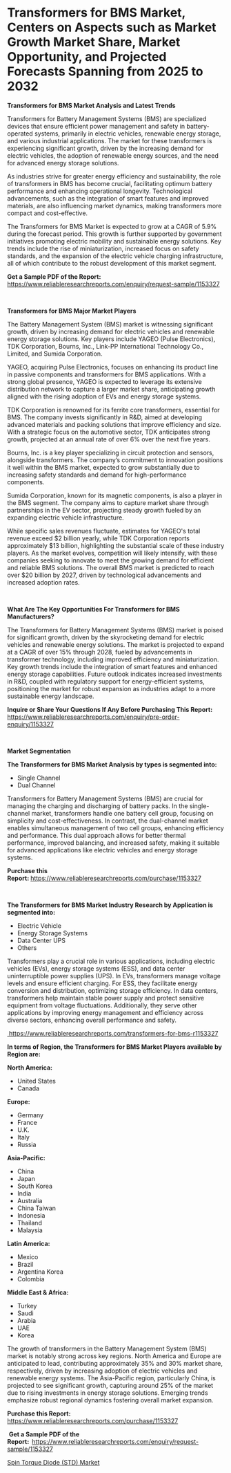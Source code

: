 <p><h1>Transformers for BMS Market, Centers on Aspects such as Market Growth Market Share, Market Opportunity, and Projected Forecasts Spanning from 2025 to 2032</h1></p><p><strong>Transformers for BMS Market Analysis and Latest Trends</strong></p>
<p><p>Transformers for Battery Management Systems (BMS) are specialized devices that ensure efficient power management and safety in battery-operated systems, primarily in electric vehicles, renewable energy storage, and various industrial applications. The market for these transformers is experiencing significant growth, driven by the increasing demand for electric vehicles, the adoption of renewable energy sources, and the need for advanced energy storage solutions. </p><p>As industries strive for greater energy efficiency and sustainability, the role of transformers in BMS has become crucial, facilitating optimum battery performance and enhancing operational longevity. Technological advancements, such as the integration of smart features and improved materials, are also influencing market dynamics, making transformers more compact and cost-effective.</p><p>The Transformers for BMS Market is expected to grow at a CAGR of 5.9% during the forecast period. This growth is further supported by government initiatives promoting electric mobility and sustainable energy solutions. Key trends include the rise of miniaturization, increased focus on safety standards, and the expansion of the electric vehicle charging infrastructure, all of which contribute to the robust development of this market segment.</p></p>
<p><strong>Get a Sample PDF of the Report:&nbsp;</strong> <a href="https://www.reliableresearchreports.com/enquiry/request-sample/1153327?utm_campaign=2298&utm_medium=2&utm_source=Github&utm_content=ia&utm_term=06042025&utm_id=transformers-for-bms">https://www.reliableresearchreports.com/enquiry/request-sample/1153327</a></p>
<p>&nbsp;</p>
<p><strong>Transformers for BMS Major Market Players</strong></p>
<p><p>The Battery Management System (BMS) market is witnessing significant growth, driven by increasing demand for electric vehicles and renewable energy storage solutions. Key players include YAGEO (Pulse Electronics), TDK Corporation, Bourns, Inc., Link-PP International Technology Co., Limited, and Sumida Corporation.</p><p>YAGEO, acquiring Pulse Electronics, focuses on enhancing its product line in passive components and transformers for BMS applications. With a strong global presence, YAGEO is expected to leverage its extensive distribution network to capture a larger market share, anticipating growth aligned with the rising adoption of EVs and energy storage systems.</p><p>TDK Corporation is renowned for its ferrite core transformers, essential for BMS. The company invests significantly in R&D, aimed at developing advanced materials and packing solutions that improve efficiency and size. With a strategic focus on the automotive sector, TDK anticipates strong growth, projected at an annual rate of over 6% over the next five years.</p><p>Bourns, Inc. is a key player specializing in circuit protection and sensors, alongside transformers. The company’s commitment to innovation positions it well within the BMS market, expected to grow substantially due to increasing safety standards and demand for high-performance components.</p><p>Sumida Corporation, known for its magnetic components, is also a player in the BMS segment. The company aims to capture market share through partnerships in the EV sector, projecting steady growth fueled by an expanding electric vehicle infrastructure.</p><p>While specific sales revenues fluctuate, estimates for YAGEO's total revenue exceed $2 billion yearly, while TDK Corporation reports approximately $13 billion, highlighting the substantial scale of these industry players. As the market evolves, competition will likely intensify, with these companies seeking to innovate to meet the growing demand for efficient and reliable BMS solutions. The overall BMS market is predicted to reach over $20 billion by 2027, driven by technological advancements and increased adoption rates.</p></p>
<p>&nbsp;</p>
<p><strong>What Are The Key Opportunities For Transformers for BMS Manufacturers?</strong></p>
<p><p>The Transformers for Battery Management Systems (BMS) market is poised for significant growth, driven by the skyrocketing demand for electric vehicles and renewable energy solutions. The market is projected to expand at a CAGR of over 15% through 2028, fueled by advancements in transformer technology, including improved efficiency and miniaturization. Key growth trends include the integration of smart features and enhanced energy storage capabilities. Future outlook indicates increased investments in R&D, coupled with regulatory support for energy-efficient systems, positioning the market for robust expansion as industries adapt to a more sustainable energy landscape.</p></p>
<p><strong>Inquire or Share Your Questions If Any Before Purchasing This Report:</strong> <a href="https://www.reliableresearchreports.com/enquiry/pre-order-enquiry/1153327?utm_campaign=2298&utm_medium=2&utm_source=Github&utm_content=ia&utm_term=06042025&utm_id=transformers-for-bms">https://www.reliableresearchreports.com/enquiry/pre-order-enquiry/1153327</a></p>
<p>&nbsp;</p>
<p><strong>Market Segmentation</strong></p>
<p><strong>The Transformers for BMS Market Analysis by types is segmented into:</strong></p>
<p><ul><li>Single Channel</li><li>Dual Channel</li></ul></p>
<p><p>Transformers for Battery Management Systems (BMS) are crucial for managing the charging and discharging of battery packs. In the single-channel market, transformers handle one battery cell group, focusing on simplicity and cost-effectiveness. In contrast, the dual-channel market enables simultaneous management of two cell groups, enhancing efficiency and performance. This dual approach allows for better thermal performance, improved balancing, and increased safety, making it suitable for advanced applications like electric vehicles and energy storage systems.</p></p>
<p><strong>Purchase this Report:&nbsp;</strong><a href="https://www.reliableresearchreports.com/purchase/1153327?utm_campaign=2298&utm_medium=2&utm_source=Github&utm_content=ia&utm_term=06042025&utm_id=transformers-for-bms">https://www.reliableresearchreports.com/purchase/1153327</a></p>
<p>&nbsp;</p>
<p><strong>The Transformers for BMS Market Industry Research by Application is segmented into:</strong></p>
<p><ul><li>Electric Vehicle</li><li>Energy Storage Systems</li><li>Data Center UPS</li><li>Others</li></ul></p>
<p><p>Transformers play a crucial role in various applications, including electric vehicles (EVs), energy storage systems (ESS), and data center uninterruptible power supplies (UPS). In EVs, transformers manage voltage levels and ensure efficient charging. For ESS, they facilitate energy conversion and distribution, optimizing storage efficiency. In data centers, transformers help maintain stable power supply and protect sensitive equipment from voltage fluctuations. Additionally, they serve other applications by improving energy management and efficiency across diverse sectors, enhancing overall performance and safety.</p></p>
<p><a href="https://www.reliableresearchreports.com/transformers-for-bms-r1153327?utm_campaign=2298&utm_medium=2&utm_source=Github&utm_content=ia&utm_term=06042025&utm_id=transformers-for-bms">&nbsp;https://www.reliableresearchreports.com/transformers-for-bms-r1153327</a></p>
<p><strong>In terms of Region, the Transformers for BMS Market Players available by Region are:</strong></p>
<p>
    <p> <strong> North America: </strong>
        <ul>
            <li>United States</li>
            <li>Canada</li>
        </ul>
        </p> 
    <p> <strong> Europe: </strong>
        <ul>
            <li>Germany</li>
            <li>France</li>
            <li>U.K.</li>
            <li>Italy</li>
            <li>Russia</li>
        </ul>
        </p> 
    <p> <strong> Asia-Pacific: </strong>
        <ul>
            <li>China</li>
            <li>Japan</li>
            <li>South Korea</li>
            <li>India</li>
            <li>Australia</li>
            <li>China Taiwan</li>
            <li>Indonesia</li>
            <li>Thailand</li>
            <li>Malaysia</li>
        </ul>
        </p> 
    <p> <strong> Latin America: </strong>
        <ul>
            <li>Mexico</li>
            <li>Brazil</li>
            <li>Argentina Korea</li>
            <li>Colombia</li>
        </ul>
        </p> 
    <p> <strong> Middle East & Africa: </strong>
        <ul>
            <li>Turkey</li>
            <li>Saudi</li>
            <li>Arabia</li>
            <li>UAE</li>
            <li>Korea</li>
        </ul>
    </p>
    </p>
<p><p>The growth of transformers in the Battery Management System (BMS) market is notably strong across key regions. North America and Europe are anticipated to lead, contributing approximately 35% and 30% market share, respectively, driven by increasing adoption of electric vehicles and renewable energy systems. The Asia-Pacific region, particularly China, is projected to see significant growth, capturing around 25% of the market due to rising investments in energy storage solutions. Emerging trends emphasize robust regional dynamics fostering overall market expansion.</p></p>
<p><strong>Purchase this Report: </strong><a href="https://www.reliableresearchreports.com/purchase/1153327?utm_campaign=2298&utm_medium=2&utm_source=Github&utm_content=ia&utm_term=06042025&utm_id=transformers-for-bms">https://www.reliableresearchreports.com/purchase/1153327</a></p>
<p>&nbsp;<strong>Get a Sample PDF of the Report:&nbsp;&nbsp;</strong><a href="https://www.reliableresearchreports.com/enquiry/request-sample/1153327?utm_campaign=2298&utm_medium=2&utm_source=Github&utm_content=ia&utm_term=06042025&utm_id=transformers-for-bms">https://www.reliableresearchreports.com/enquiry/request-sample/1153327</a></p>
<p><strong></strong></p>
<p><p><a href="https://github.com/maclarensidney/Market-Research-Report-List-1/blob/main/spin-torque-diode-std-market.md?utm_campaign=2298&utm_medium=2&utm_source=Github&utm_content=ia&utm_term=06042025&utm_id=transformers-for-bms">Spin Torque Diode (STD) Market</a></p></p>